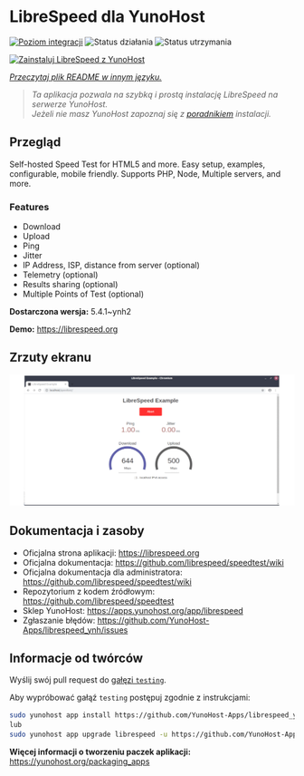 <!--
To README zostało automatycznie wygenerowane przez <https://github.com/YunoHost/apps/tree/master/tools/readme_generator>
Nie powinno być ono edytowane ręcznie.
-->

# LibreSpeed dla YunoHost

[![Poziom integracji](https://apps.yunohost.org/badge/integration/librespeed)](https://ci-apps.yunohost.org/ci/apps/librespeed/)
![Status działania](https://apps.yunohost.org/badge/state/librespeed)
![Status utrzymania](https://apps.yunohost.org/badge/maintained/librespeed)

[![Zainstaluj LibreSpeed z YunoHost](https://install-app.yunohost.org/install-with-yunohost.svg)](https://install-app.yunohost.org/?app=librespeed)

*[Przeczytaj plik README w innym języku.](./ALL_README.md)*

> *Ta aplikacja pozwala na szybką i prostą instalację LibreSpeed na serwerze YunoHost.*  
> *Jeżeli nie masz YunoHost zapoznaj się z [poradnikiem](https://yunohost.org/install) instalacji.*

## Przegląd

Self-hosted Speed Test for HTML5 and more. Easy setup, examples, configurable, mobile friendly. Supports PHP, Node, Multiple servers, and more.

### Features

- Download
- Upload
- Ping
- Jitter
- IP Address, ISP, distance from server (optional)
- Telemetry (optional)
- Results sharing (optional)
- Multiple Points of Test (optional)


**Dostarczona wersja:** 5.4.1~ynh2

**Demo:** <https://librespeed.org>

## Zrzuty ekranu

![Zrzut ekranu z LibreSpeed](./doc/screenshots/screenshot.png)

## Dokumentacja i zasoby

- Oficjalna strona aplikacji: <https://librespeed.org>
- Oficjalna dokumentacja: <https://github.com/librespeed/speedtest/wiki>
- Oficjalna dokumentacja dla administratora: <https://github.com/librespeed/speedtest/wiki>
- Repozytorium z kodem źródłowym: <https://github.com/librespeed/speedtest>
- Sklep YunoHost: <https://apps.yunohost.org/app/librespeed>
- Zgłaszanie błędów: <https://github.com/YunoHost-Apps/librespeed_ynh/issues>

## Informacje od twórców

Wyślij swój pull request do [gałęzi `testing`](https://github.com/YunoHost-Apps/librespeed_ynh/tree/testing).

Aby wypróbować gałąź `testing` postępuj zgodnie z instrukcjami:

```bash
sudo yunohost app install https://github.com/YunoHost-Apps/librespeed_ynh/tree/testing --debug
lub
sudo yunohost app upgrade librespeed -u https://github.com/YunoHost-Apps/librespeed_ynh/tree/testing --debug
```

**Więcej informacji o tworzeniu paczek aplikacji:** <https://yunohost.org/packaging_apps>
